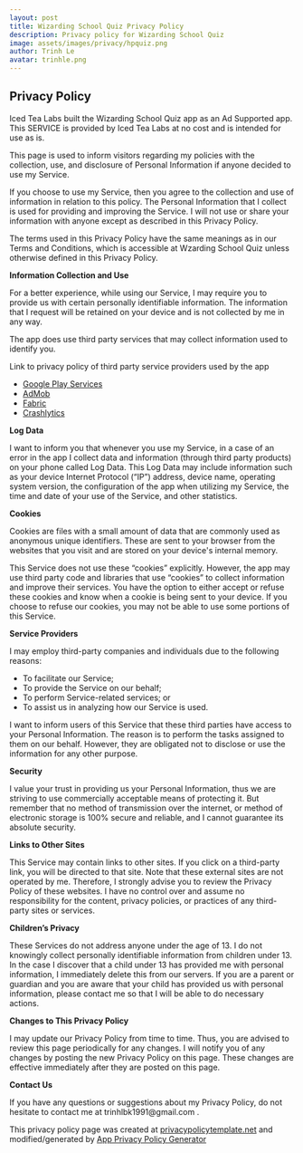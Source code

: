 ```yaml
---
layout: post
title: Wizarding School Quiz Privacy Policy
description: Privacy policy for Wizarding School Quiz
image: assets/images/privacy/hpquiz.png
author: Trinh Le
avatar: trinhle.png
---
```



<h2>Privacy Policy</h2>

<p> Iced Tea Labs built the Wizarding School Quiz app as an Ad Supported app. This SERVICE is provided by Iced Tea Labs at no cost and is intended for use as is.</p>

<p>This page is used to inform visitors regarding my policies with the collection, use, and disclosure of Personal Information if anyone decided to use my Service.</p>

<p>If you choose to use my Service, then you agree to the collection and use of information in relation to this policy. The Personal Information that I collect is used for providing and improving the Service. I will not use or share your information with anyone except as described in this Privacy Policy.</p>

<p>The terms used in this Privacy Policy have the same meanings as in our Terms and Conditions, which is accessible at Wzarding School Quiz unless otherwise defined in this Privacy Policy.
</p>

<p><strong>Information Collection and Use</strong></p>

<p>For a better experience, while using our Service, I may require you to provide us with certain personally identifiable information. The information that I request will be retained on your device and is not collected by me in any way.
</p>
<p>The app does use third party services that may collect information used to identify you.</p>

<div>
   <p>Link to privacy policy of third party service providers used by the app</p>
   <ul>
       <li><a href="https://www.google.com/policies/privacy/">Google Play Services</a></li>
       <li><a href="https://support.google.com/admob/answer/6128543?hl=en" >AdMob</a></li>
       <li><a href="https://fabric.io/privacy">Fabric</a></li>
       <li><a href="http://try.crashlytics.com/terms/privacy-policy.pdf" >Crashlytics</a></li>
   </ul>
</div>

<p><strong>Log Data</strong></p>
<p> I want to inform you that whenever you use my Service, in a case of an error in the app I collect data and information (through third party products) on your phone called Log Data. This Log Data may include information such as your device Internet Protocol (“IP”) address, device name, operating system version, the configuration of the app when utilizing my Service, the time and date of your use of the Service, and other statistics.
</p>

<p><strong>Cookies</strong></p>
<p>Cookies are files with a small amount of data that are commonly used as anonymous unique identifiers. These are sent to your browser from the websites that you visit and are stored on your device's internal memory.
</p>
<p>This Service does not use these “cookies” explicitly. However, the app may use third party code and libraries that use “cookies” to collect information and improve their services. You have the option to either accept or refuse these cookies and know when a cookie is being sent to your device. If you choose to refuse our cookies, you may not be able to use some portions of this Service.
</p>

<p><strong>Service Providers</strong></p>
<p> I may employ third-party companies and individuals due to the following reasons:</p>
<ul>
   <li>To facilitate our Service;</li>
   <li>To provide the Service on our behalf;</li>
   <li>To perform Service-related services; or</li>
   <li>To assist us in analyzing how our Service is used.</li>
</ul>
<p> I want to inform users of this Service that these third parties have access to your Personal Information. The reason is to perform the tasks assigned to them on our behalf. However, they are obligated not to disclose or use the information for any other purpose.
</p>
<p><strong>Security</strong></p>
<p> I value your trust in providing us your Personal Information, thus we are striving to use commercially acceptable means of protecting it. But remember that no method of transmission over the internet, or method of electronic storage is 100% secure and reliable, and I cannot guarantee its absolute security.
</p>
<p><strong>Links to Other Sites</strong></p>
<p>This Service may contain links to other sites. If you click on a third-party link, you will be directed to that site. Note that these external sites are not operated by me. Therefore, I strongly advise you to review the Privacy Policy of these websites. I have no control over and assume no responsibility for the content, privacy policies, or practices of any third-party sites or services.
</p>
<p><strong>Children’s Privacy</strong></p>
<p>These Services do not address anyone under the age of 13. I do not knowingly collect personally identifiable information from children under 13. In the case I discover that a child under 13 has provided me with personal information, I immediately delete this from our servers. If you are a parent or guardian and you are aware that your child has provided us with personal information, please contact me so that I will be able to do necessary actions.
</p>
<p><strong>Changes to This Privacy Policy</strong></p>
<p> I may update our Privacy Policy from time to time. Thus, you are advised to review this page periodically for any changes. I will notify you of any changes by posting the new Privacy Policy on this page. These changes are effective immediately after they are posted on this page.
</p>
<p><strong>Contact Us</strong></p>
<p>If you have any questions or suggestions about my Privacy Policy, do not hesitate to contact me at trinhlbk1991@gmail.com .
</p>
<p>This privacy policy page was created at <a href="https://privacypolicytemplate.net">privacypolicytemplate.net</a> and modified/generated by <a href="https://app-privacy-policy-generator.firebaseapp.com/" >App Privacy Policy Generator</a></p>
